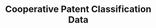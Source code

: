 ---
bigquery: https://console.cloud.google.com/bigquery?p=patents-public-data&d=cpc&page=dataset
citation: '“Cooperative Patent Classification” by the EPO and USPTO, for public use. '
contributors: EPO, USPTO
cost: None
description: Cooperative Patent Classification Data contains the scheme and definitions
  of the Cooperative Patent Classification system for classifying patent documents.
  The CPC is the result of a partnership between the EPO and the USPTO in their joint
  effort to develop a common, internationally compatible classification system for
  technical documents, in particular patent publications, which will be used by both
  offices in the patent granting process
documentation: https://www.cooperativepatentclassification.org/cpcSchemeAndDefinitions
last_edit: Mon, 04 Apr 2022 19:07:06 GMT
location: https://www.cooperativepatentclassification.org/index
maintained_by: USPTO, EPO
schema_fields: '[''parents'', ''ipc_concordant'', ''childGroups'', ''synonyms'', ''symbol'',
  ''child_groups'', ''title_part'', ''breakdown_code'', ''definition'', ''limitingReferences'',
  ''children'', ''informativeReferences'', ''titleFull'', ''sizeCache'', ''glossary'',
  ''dateRevised'', ''titlePart'', ''date_revised'', ''breakdownCode'', ''status'',
  ''residualReferences'', ''level'', ''additional_only'', ''residual_references'',
  ''application_references'', ''applicationReferences'', ''informative_references'',
  ''ipcConcordant'', ''notAllocatable'', ''not_allocatable'', ''title_full'', ''limiting_references'']'
shortname: cooperative_patent_classification
tags:
- patents
- science
title: Cooperative Patent Classification Data
uuid: 984374a7-16e9-4b35-9445-458daceb01bf
---